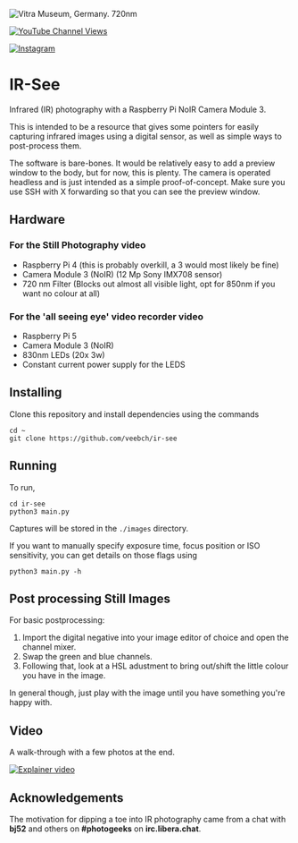 
![Vitra Museum, Germany. 720nm](/images/vitrasmall.png)

[![YouTube Channel Views](https://img.shields.io/youtube/channel/views/UCz5BOU9J9pB_O0B8-rDjCWQ?label=YouTube&style=social)](https://www.youtube.com/channel/UCz5BOU9J9pB_O0B8-rDjCWQ)

[![Instagram](https://img.shields.io/badge/Instagram-E4405F?style=for-the-badge&logo=instagram&logoColor=white)](https://www.instagram.com/v_e_e_b/)


#  IR-See

Infrared (IR) photography with a Raspberry Pi NoIR Camera Module 3. 

This is intended to be a resource that gives some pointers for easily capturing infrared images using a digital sensor, as well as simple ways to post-process them. 

The software is bare-bones. It would be relatively easy to add a preview window to the body, but for now, this is plenty. The camera is operated headless and is just intended as a simple proof-of-concept. Make sure you use SSH with X forwarding so that you can see the preview window.
 
## Hardware
### For the Still Photography video
- Raspberry Pi 4                (this is probably overkill, a 3 would most likely be fine)
- Camera Module 3 (NoIR)        (12 Mp Sony IMX708 sensor)
- 720 nm Filter                 (Blocks out almost all visible light, opt for 850nm if you want no colour at all)

### For the 'all seeing eye' video recorder video
- Raspberry Pi 5
- Camera Module 3 (NoIR)
- 830nm LEDs (20x 3w)
- Constant current power supply for the LEDS


## Installing

Clone this repository and install dependencies using the commands

``` 
cd ~
git clone https://github.com/veebch/ir-see
```


## Running

To run, 

``` 
cd ir-see
python3 main.py
```

Captures will be stored in the `./images` directory.

If you want to manually specify exposure time, focus position or ISO sensitivity, you can get details on those flags using

```
python3 main.py -h
```

## Post processing Still Images

For basic postprocessing: 

1. Import the digital negative into your image editor of choice and open the channel mixer.
2. Swap the green and blue channels. 
3. Following that, look at a HSL adustment to bring out/shift the little colour you have in the image.

In general though, just play with the image until you have something you're happy with.

## Video

A walk-through with a few photos at the end.

[![Explainer video](http://img.youtube.com/vi/uvolslfKxfg/0.jpg)](http://www.youtube.com/watch?v=uvolslfKxfg "Video Title")

## Acknowledgements

The motivation for dipping a toe into IR photography came from a chat with **bj52** and others on **#photogeeks** on **irc.libera.chat**. 
